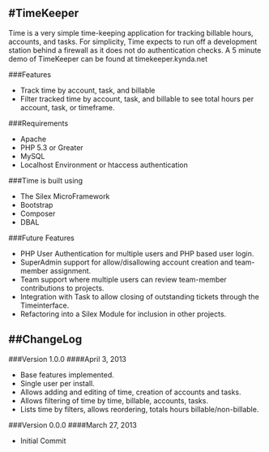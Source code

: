 #TimeKeeper
----------------------------------------
Time is a very simple time-keeping application for tracking billable hours, accounts, and tasks. For simplicity, Time expects to run off a development station behind a firewall as it does not do authentication checks. A 5 minute demo of TimeKeeper can be found at timekeeper.kynda.net

###Features
- Track time by account, task, and billable
- Filter tracked time by account, task, and billable to see total hours per account, task, or timeframe.

###Requirements
- Apache
- PHP 5.3 or Greater
- MySQL
- Localhost Environment or htaccess authentication

###Time is built using
- The Silex MicroFramework
- Bootstrap
- Composer
- DBAL

###Future Features
- PHP User Authentication for multiple users and PHP based user login.
- SuperAdmin support for allow/disallowing account creation and team-member assignment.
- Team support where multiple users can review team-member contributions to projects.
- Integration with Task to allow closing of outstanding tickets through the Timeinterface.
- Refactoring into a Silex Module for inclusion in other projects.

##ChangeLog
----------------------------------------

###Version 1.0.0
####April 3, 2013
- Base features implemented.
- Single user per install.
- Allows adding and editing of time, creation of accounts and tasks.
- Allows filtering of time by time, billable, accounts, tasks.
- Lists time by filters, allows reordering, totals hours billable/non-billable.

###Version 0.0.0
####March 27, 2013
- Initial Commit
